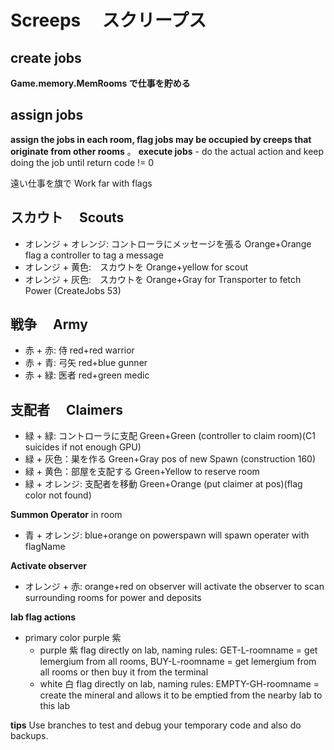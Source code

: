 # Screeps 　スクリープス

## create jobs

**Game.memory.MemRooms で仕事を貯める**

## assign jobs

**assign the jobs in each room, flag jobs may be occupied by creeps that originate from other rooms**
。
**execute jobs** - do the actual action and keep doing the job until return code != 0

遠い仕事を旗で Work far with flags

## スカウト　 Scouts

-   オレンジ + オレンジ: コントローラにメッセージを張る Orange+Orange flag a controller to tag a message
-   オレンジ + 黄色:　スカウトを Orange+yellow for scout
-   オレンジ + 灰色:　スカウトを Orange+Gray for Transporter to fetch Power (CreateJobs 53)

## 戦争　 Army

-   赤 + 赤: 侍 red+red warrior
-   赤 + 青: 弓矢 red+blue gunner
-   赤 + 緑: 医者 red+green medic

## 支配者　 Claimers

-   緑 + 緑: コントローラに支配 Green+Green (controller to claim room)(C1 suicides if not enough GPU)
-   緑 + 灰色：巣を作る Green+Gray pos of new Spawn (construction 160)
-   緑 + 黄色：部屋を支配する Green+Yellow to reserve room
-   緑 + オレンジ: 支配者を移動 Green+Orange (put claimer at pos)(flag color not found)

**Summon Operator** in room

-   青 + オレンジ: blue+orange on powerspawn will spawn operater with flagName

**Activate observer**

-   オレンジ + 赤: orange+red on observer will activate the observer to scan surrounding rooms for power and deposits

**lab flag actions**

-   primary color purple 紫
    -   purple 紫 flag directly on lab, naming rules: GET-L-roomname = get lemergium from all rooms, BUY-L-roomname = get lemergium from all rooms or then buy it from the terminal
    -   white 白 flag directly on lab, naming rules: EMPTY-GH-roomname = create the mineral and allows it to be emptied from the nearby lab to this lab

**tips**
Use branches to test and debug your temporary code and also do backups.
